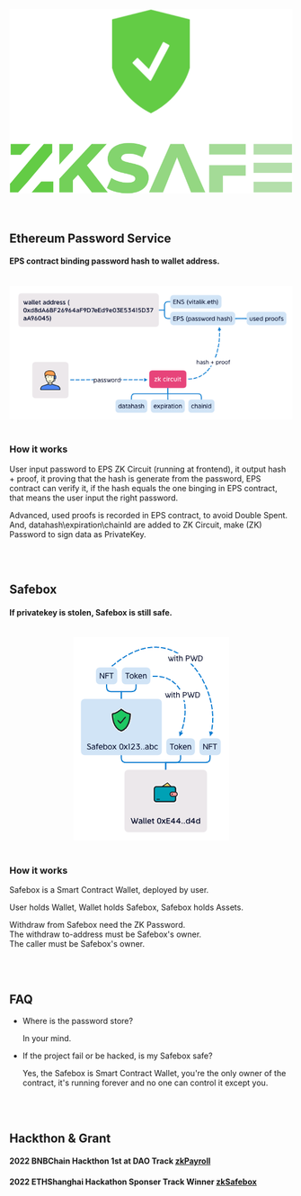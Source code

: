 <div align="center"><img src="./doc/zkSafe-logo.svg"></div>
<br>
<br>


## Ethereum Password Service
#### EPS contract binding password hash to wallet address.
<br>
<div align="center"><img src="./doc/eps.png"></div>
<br>

### How it works
<p>User input password to EPS ZK Circuit (running at frontend), it output hash + proof, it proving that the hash is generate from the password, EPS contract can verify it, if the hash equals the one binging in EPS contract, that means the user input the right password.</p>

<p>Advanced, used proofs is recorded in EPS contract, to avoid Double Spent.<br>
And, datahash\expiration\chainId are added to ZK Circuit, make (ZK) Password to sign data as PrivateKey.</p>
<br>
<br>

## Safebox
#### If privatekey is stolen, Safebox is still safe.
<br>
<div align="center"><img src="./doc/safebox.png"></div>
<br>

### How it works
<p>Safebox is a Smart Contract Wallet, deployed by user. </p>
<p>User holds Wallet, Wallet holds Safebox, Safebox holds Assets.</p>
<p>Withdraw from Safebox need the ZK Password.<br>
The withdraw to-address must be Safebox's owner.<br>
The caller must be Safebox's owner.</p>
<br>
<br>

## FAQ
<ul>
<li>Where is the password store?
<p>In your mind.</p>
</li>
<li>If the project fail or be hacked, is my Safebox safe?
<p>Yes, the Safebox is Smart Contract Wallet, you're the only owner of the contract, it's running forever and no one can control it except you.</p>
</li>
</ul>
<br>
<br>

## Hackthon & Grant
#### 2022 BNBChain Hackthon 1st at DAO Track <a href="https://dorahacks.io/bnb/1/top">zkPayroll</a>
#### 2022 ETHShanghai Hackathon Sponser Track Winner <a href="https://gitcoin.co/hackathon/ethshanghai/projects/?org=abridged">zkSafebox</a>